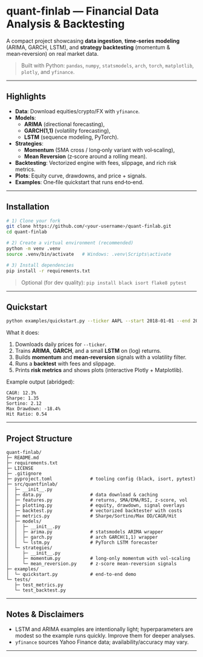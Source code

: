# quant-finlab — Financial Data Analysis & Backtesting

A compact project showcasing **data ingestion**, **time‑series modeling** (ARIMA, GARCH, LSTM), and **strategy backtesting** (momentum & mean‑reversion) on real market data.

> Built with Python: `pandas`, `numpy`, `statsmodels`, `arch`, `torch`, `matplotlib`, `plotly`, and `yfinance`.

---

## Highlights

- **Data**: Download equities/crypto/FX with `yfinance`.
- **Models**:
  - **ARIMA** (directional forecasting),
  - **GARCH(1,1)** (volatility forecasting),
  - **LSTM** (sequence modeling, PyTorch).
- **Strategies**:
  - **Momentum** (SMA cross / long‑only variant with vol‑scaling),
  - **Mean Reversion** (z‑score around a rolling mean).
- **Backtesting**: Vectorized engine with fees, slippage, and rich risk metrics.
- **Plots**: Equity curve, drawdowns, and price + signals.
- **Examples**: One‑file quickstart that runs end‑to‑end.

---

## Installation

```bash
# 1) Clone your fork
git clone https://github.com/<your-username>/quant-finlab.git
cd quant-finlab

# 2) Create a virtual environment (recommended)
python -m venv .venv
source .venv/bin/activate   # Windows: .venv\Scripts\activate

# 3) Install dependencies
pip install -r requirements.txt
```

> Optional (for dev quality): `pip install black isort flake8 pytest`

---

## Quickstart

```bash
python examples/quickstart.py --ticker AAPL --start 2018-01-01 --end 2025-09-01
```

What it does:

1. Downloads daily prices for `--ticker`.
2. Trains **ARIMA**, **GARCH**, and a small **LSTM** on (log) returns.
3. Builds **momentum** and **mean‑reversion** signals with a volatility filter.
4. Runs a **backtest** with fees and slippage.
5. Prints **risk metrics** and shows plots (interactive Plotly + Matplotlib).

Example output (abridged):

```
CAGR: 12.3%
Sharpe: 1.35
Sortino: 2.12
Max Drawdown: -18.4%
Hit Ratio: 0.54
```

---

## Project Structure

```
quant-finlab/
├─ README.md
├─ requirements.txt
├─ LICENSE
├─ .gitignore
├─ pyproject.toml              # tooling config (black, isort, pytest)
├─ src/quantfinlab/
│  ├─ __init__.py
│  ├─ data.py                  # data download & caching
│  ├─ features.py              # returns, SMA/EMA/RSI, z-score, vol
│  ├─ plotting.py              # equity, drawdown, signal overlays
│  ├─ backtest.py              # vectorized backtester with costs
│  ├─ metrics.py               # Sharpe/Sortino/Max DD/CAGR/Hit
│  ├─ models/
│  │  ├─ __init__.py
│  │  ├─ arima.py              # statsmodels ARIMA wrapper
│  │  ├─ garch.py              # arch GARCH(1,1) wrapper
│  │  └─ lstm.py               # PyTorch LSTM forecaster
│  └─ strategies/
│     ├─ __init__.py
│     ├─ momentum.py           # long-only momentum with vol-scaling
│     └─ mean_reversion.py     # z-score mean-reversion signals
├─ examples/
│  └─ quickstart.py            # end-to-end demo
└─ tests/
   ├─ test_metrics.py
   └─ test_backtest.py
```

---


## Notes & Disclaimers

- LSTM and ARIMA examples are intentionally light; hyperparameters are modest so the example runs quickly. Improve them for deeper analyses.
- `yfinance` sources Yahoo Finance data; availability/accuracy may vary.

---

